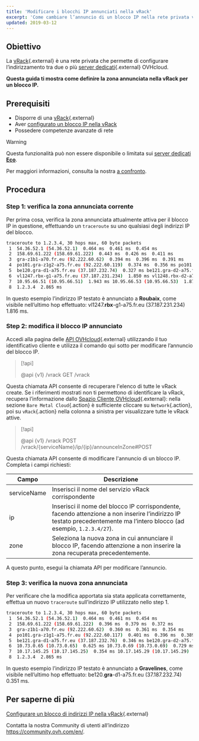 ```yaml
---
title: 'Modificare i blocchi IP annunciati nella vRack'
excerpt: 'Come cambiare l’annuncio di un blocco IP nella rete privata vRack'
updated: 2019-03-12
---
```


## Obiettivo

La [vRack](https://www.ovh.it/soluzioni/vrack/){.external} è una rete privata che permette di configurare l’indirizzamento tra due o più [server dedicati](https://www.ovhcloud.com/it/bare-metal/){.external} OVHcloud.

**Questa guida ti mostra come definire la zona annunciata nella vRack per un blocco IP.**

## Prerequisiti

- Disporre di una [vRack](https://www.ovh.it/soluzioni/vrack/){.external}
- Aver [configurato un blocco IP nella vRack](/pages/bare_metal_cloud/dedicated_servers/configuring-an-ip-block-in-a-vrack)
- Possedere competenze avanzate di rete

> [!warning]
> Questa funzionalità può non essere disponibile o limitata sui [server dedicati **Eco**](https://eco.ovhcloud.com/it/about/).
>
> Per maggiori informazioni, consulta la nostra [a confronto](https://eco.ovhcloud.com/it/compare/).

## Procedura

### Step 1: verifica la zona annunciata corrente

Per prima cosa, verifica la zona annunciata attualmente attiva per il blocco IP in questione, effettuando un `traceroute` su uno qualsiasi degli indirizzi IP del blocco. 

```sh
traceroute to 1.2.3.4, 30 hops max, 60 byte packets
 1  54.36.52.1 (54.36.52.1)  0.464 ms  0.461 ms  0.454 ms
 2  158.69.61.222 (158.69.61.222)  0.443 ms  0.426 ms  0.411 ms
 3  gra-z1b1-a70.fr.eu (92.222.60.62)  0.394 ms  0.396 ms  0.391 ms
 4  po101.gra-z1g2-a75.fr.eu (92.222.60.119)  0.374 ms  0.356 ms po101.gra-z1g1-a75.fr.eu (92.222.60.117)  0.333 ms
 5  be120.gra-d1-a75.fr.eu (37.187.232.74)  0.327 ms be121.gra-d2-a75.fr.eu (37.187.232.80)  0.335 ms be120.gra-d2-a75.fr.eu (37.187.232.78)  0.328 ms
 6  vl1247.rbx-g1-a75.fr.eu (37.187.231.234)  1.850 ms vl1248.rbx-d2-a75.fr.eu (37.187.231.252)  1.874 ms vl1247.rbx-g1-a75.fr.eu (37.187.231.234)  1.816 ms
 7  10.95.66.51 (10.95.66.51)  1.943 ms 10.95.66.53 (10.95.66.53)  1.872 ms 10.95.66.59 (10.95.66.59)  1.860 ms
 8  1.2.3.4  2.865 ms
```

In questo esempio l’indirizzo IP testato è annunciato a **Roubaix**, come visibile nell’ultimo hop effettuato: vl1247.**rbx**-g1-a75.fr.eu (37.187.231.234) 1.816 ms.

### Step 2: modifica il blocco IP annunciato

Accedi alla pagina delle [API OVHcloud](https://api.ovh.com/){.external} utilizzando il tuo identificativo cliente e utilizza il comando qui sotto per modificare l’annuncio del blocco IP.

> [!api]
>
> @api {v1} /vrack GET /vrack
> 

Questa chiamata API consente di recuperare l'elenco di tutte le vRack create. Se i riferimenti mostrati non ti permettono di identificare la vRack, recupera l’informazione dallo [Spazio Cliente OVHcloud](/links/manager){.external}: nella sezione `Bare Metal Cloud`{.action} è sufficiente cliccare su `Network`{.action}, poi su `vRack`{.action} nella colonna a sinistra per visualizzare tutte le vRack attive.

> [!api]
>
> @api {v1} /vrack POST /vrack/{serviceName}/ip/{ip}/announceInZone#POST
> 

Questa chiamata API consente di modificare l'annuncio di un blocco IP. Completa i campi richiesti:

|Campo|Descrizione|
|---|---|
|serviceName|Inserisci il nome del servizio vRack corrispondente|
|ip|Inserisci il nome del blocco IP corrispondente, facendo attenzione a non inserire l’indirizzo IP testato precedentemente ma l’intero blocco (ad esempio, `1.2.3.4/27`).|
|zone|Seleziona la nuova zona in cui annunciare il blocco IP, facendo attenzione a non inserire la zona recuperata precedentemente.|

A questo punto, esegui la chiamata API per modificare l’annuncio.

### Step 3: verifica la nuova zona annunciata

Per verificare che la modifica apportata sia stata applicata correttamente, effettua un nuovo `traceroute` sull’indirizzo IP utilizzato nello step 1.

```sh
traceroute to 1.2.3.4, 30 hops max, 60 byte packets
 1  54.36.52.1 (54.36.52.1)  0.464 ms  0.461 ms  0.454 ms
 2  158.69.61.222 (158.69.61.222)  0.396 ms  0.379 ms  0.372 ms
 3  gra-z1b1-a70.fr.eu (92.222.60.62)  0.360 ms  0.361 ms  0.354 ms
 4  po101.gra-z1g1-a75.fr.eu (92.222.60.117)  0.401 ms  0.396 ms  0.389 ms
 5  be121.gra-d1-a75.fr.eu (37.187.232.76)  0.346 ms be120.gra-d2-a75.fr.eu (37.187.232.78)  0.318 ms be120.gra-d1-a75.fr.eu (37.187.232.74)  0.351 ms
 6  10.73.0.65 (10.73.0.65)  0.625 ms 10.73.0.69 (10.73.0.69)  0.729 ms 10.73.0.65 (10.73.0.65)  0.526 ms
 7  10.17.145.25 (10.17.145.25)  0.354 ms 10.17.145.29 (10.17.145.29)  0.426 ms 10.17.145.25 (10.17.145.25)  0.415 ms
 8  1.2.3.4  2.865 ms
```

In questo esempio l’indirizzo IP testato è annunciato a **Gravelines**, come visibile nell’ultimo hop effettuato: be120.**gra**-d1-a75.fr.eu (37.187.232.74) 0.351 ms.

## Per saperne di più

[Configurare un blocco di indirizzi IP nella vRack](/pages/bare_metal_cloud/dedicated_servers/configuring-an-ip-block-in-a-vrack){.external}

Contatta la nostra Community di utenti all’indirizzo <https://community.ovh.com/en/>.